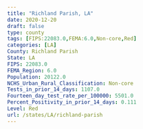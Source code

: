 ```yaml
---
title: "Richland Parish, LA"
date: 2020-12-20
draft: false
type: county
tags: [FIPS:22083.0,FEMA:6.0,Non-core,Red]
categories: [LA]
County: Richland Parish
State: LA
FIPS: 22083.0
FEMA_Region: 6.0
Population: 20122.0
NCHS_Urban_Rural_Classification: Non-core
Tests_in_prior_14_days: 1107.0
Fourteen_day_test_rate_per_100000: 5501.0
Percent_Positivity_in_prior_14_days: 0.111
Level: Red
url: /states/LA/richland-parish
---
```



